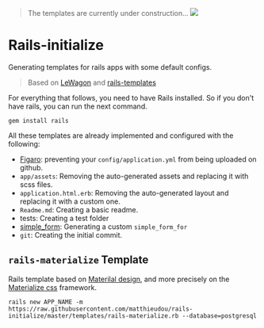 > The templates are currently under construction... ![](https://img.shields.io/teamcity/http/teamcity.jetbrains.com/s/bt345.svg)

# Rails-initialize
Generating templates for rails apps with some default configs.
> Based on [LeWagon](https://github.com/lewagon/rails-templates) and [rails-templates](http://guides.rubyonrails.org/rails_application_templates.html)

For everything that follows, you need to have Rails installed. So if you don't have rails, you can run the next command.

```shell
gem install rails
```

All these templates are already implemented and configured with the following:

- [Figaro](https://github.com/laserlemon/figaro): preventing your `config/application.yml` from being uploaded on github.
- `app/assets`: Removing the auto-generated assets and replacing it with scss files.
- `application.html.erb`: Removing the auto-generated layout and replacing it with a custom one.
- `Readme.md`: Creating a basic readme.
- tests: Creating a test folder
- [simple_form](https://github.com/plataformatec/simple_form): Generating a custom `simple_form_for`
- `git`: Creating the initial commit.

## `rails-materialize` Template
Rails template based on [Materilal design](https://material.io/guidelines/), and more precisely on the [Materialize css](http://materializecss.com/) framework.

```shell
rails new APP_NAME -m https://raw.githubusercontent.com/matthieudou/rails-initialize/master/templates/rails-materialize.rb --database=postgresql
```
